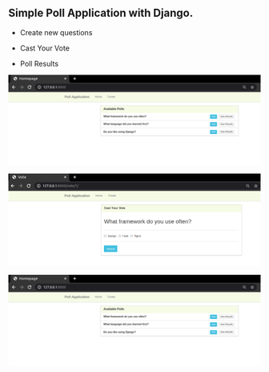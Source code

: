 ## Simple Poll Application with Django. 

* Create new questions

* Cast Your Vote

* Poll Results



![Home](poll_project/resources/1.png)



![Cast Your vote](poll_project/resources/2.png)




![Poll Results](poll_project/resources/1.png)